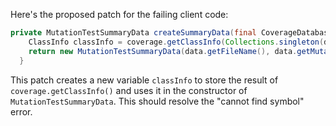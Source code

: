 Here's the proposed patch for the failing client code:

```java
private MutationTestSummaryData createSummaryData(final CoverageDatabase coverage, final ClassMutationResults data) {
    ClassInfo classInfo = coverage.getClassInfo(Collections.singleton(data.getMutatedClass()));
    return new MutationTestSummaryData(data.getFileName(), data.getMutations(), classInfo);
  }
```
This patch creates a new variable `classInfo` to store the result of `coverage.getClassInfo()` and uses it in the constructor of `MutationTestSummaryData`. This should resolve the "cannot find symbol" error.